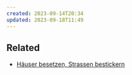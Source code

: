 ```yaml
---
created: 2023-09-14T20:34
updated: 2023-09-18T11:49
---
```

## Related
- [Häuser besetzen, Strassen bestickern](output/v/Häuser%20besetzen,%20Strassen%20bestickern.md) 